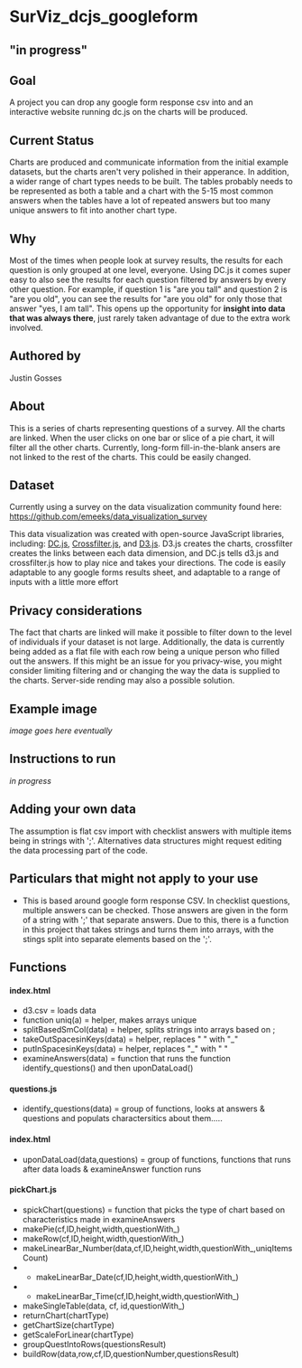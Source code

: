 # SurViz_dcjs_googleform

## "in progress"

## Goal
A project you can drop any google form response csv into and an interactive website running dc.js on the charts will be produced.

## Current Status
Charts are produced and communicate information from the initial example datasets, but the charts aren't very polished in their apperance. In addition, a wider range of chart types needs to be built. The tables probably needs to be represented as both a table and a chart with the 5-15 most common answers when the tables have a lot of repeated answers but too many unique answers to fit into another chart type.

## Why 
Most of the times when people look at survey results, the results for each question is only grouped at one level, everyone. Using DC.js it comes super easy to also see the results for each question filtered by answers by every other question. For example, if question 1 is "are you tall" and question 2 is "are you old", you can see the results for "are you old" for only those that answer "yes, I am tall". This opens up the opportunity for <b>insight into data that was always there</b>, just rarely taken advantage of due to the extra work involved. 

## Authored by 
Justin Gosses

## About
This is a series of charts representing questions of a survey. All the charts are linked. When the user clicks on one bar or slice of a pie chart, it will filter all the other charts. Currently, long-form fill-in-the-blank ansers are not linked to the rest of the charts. This could be easily changed.

## Dataset
Currently using a survey on the data visualization community found here: <a href="https://github.com/emeeks/data_visualization_survey">https://github.com/emeeks/data_visualization_survey</a>

This data visualization was created with open-source JavaScript libraries, including: <a href="https://dc-js.github.io/dc.js/">DC.js</a>, <a href="https://github.com/crossfilter/crossfilter">Crossfilter.js</a>, and <a href="https://d3js.org/">D3.js</a>. D3.js creates the charts, crossfilter creates the links between each data dimension, and DC.js tells d3.js and crossfilter.js how to play nice and takes your directions. The code is easily adaptable to any google forms results sheet, and adaptable to a range of inputs with a little more effort

## Privacy considerations
The fact that charts are linked will make it possible to filter down to the level of individuals if your dataset is not large. Additionally, the data is currently being added as a flat file with each row being a unique person who filled out the answers. If this might be an issue for you privacy-wise, you might consider limiting filtering and or changing the way the data is supplied to the charts. Server-side rending may also a possible solution.

## Example image
<i>image goes here eventually</i>

## Instructions to run
<i>*in progress*</i>

## Adding your own data
The assumption is flat csv import with checklist answers with multiple items being in strings with ';'. Alternatives data structures might request editing the data processing part of the code.

## Particulars that might not apply to your use
- This is based around google form response CSV. In checklist questions, multiple answers can be checked. Those answers are given in the form of a string with ';' that separate answers. Due to this, there is a function in this project that takes strings and turns them into arrays, with the stings split into separate elements based on the ';'.

## Functions

#### index.html
- d3.csv = loads data
- function uniq(a) = helper, makes arrays unique
- splitBasedSmCol(data) = helper, splits strings into arrays based on ;
- takeOutSpacesinKeys(data) = helper, replaces " " with "_"
- putInSpacesinKeys(data) = helper, replaces "_" with " "
- examineAnswers(data) = function that runs the function identify_questions() and then uponDataLoad()

#### questions.js
- identify_questions(data) = group of functions, looks at answers & questions and populats charactersitics about them.....

#### index.html
- uponDataLoad(data,questions) = group of functions, functions that runs after data loads  & examineAnswer function runs

#### pickChart.js
- spickChart(questions) = function that picks the type of chart based on characteristics made in examineAnswers
- makePie(cf,ID,height,width,questionWith_)
- makeRow(cf,ID,height,width,questionWith_)
- makeLinearBar_Number(data,cf,ID,height,width,questionWith_,uniqItemsCount)
- * makeLinearBar_Date(cf,ID,height,width,questionWith_)
- * makeLinearBar_Time(cf,ID,height,width,questionWith_)
- makeSingleTable(data, cf, id,questionWith_)
- returnChart(chartType)
- getChartSize(chartType)
- getScaleForLinear(chartType)
- groupQuestIntoRows(questionsResult)
- buildRow(data,row,cf,ID,questionNumber,questionsResult)

















